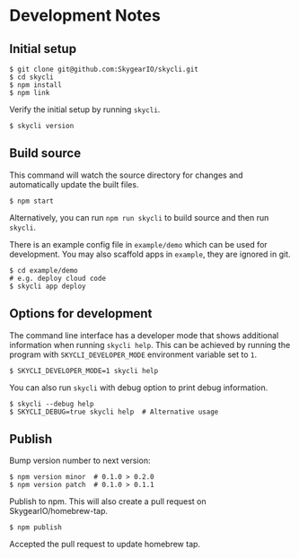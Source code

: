 # Development Notes

## Initial setup

```shell
$ git clone git@github.com:SkygearIO/skycli.git
$ cd skycli
$ npm install
$ npm link
```

Verify the initial setup by running `skycli`.

```shell
$ skycli version
```

## Build source

This command will watch the source directory for changes and automatically
update the built files.

```shell
$ npm start
```

Alternatively, you can run `npm run skycli` to build source and then run
`skycli`.

There is an example config file in `example/demo` which can be used for
development. You may also scaffold apps in `example`, they are ignored in git.

```shell
$ cd example/demo
# e.g. deploy cloud code
$ skycli app deploy
```

## Options for development

The command line interface has a developer mode that shows additional
information when running `skycli help`. This can be achieved by running
the program with `SKYCLI_DEVELOPER_MODE` environment variable set to `1`.

```shell
$ SKYCLI_DEVELOPER_MODE=1 skycli help
```

You can also run `skycli` with debug option to print debug information.

```shell
$ skycli --debug help
$ SKYCLI_DEBUG=true skycli help  # Alternative usage
```

## Publish

Bump version number to next version:

```shell
$ npm version minor  # 0.1.0 > 0.2.0
$ npm version patch  # 0.1.0 > 0.1.1
```

Publish to npm. This will also create a pull request on SkygearIO/homebrew-tap.

```shell
$ npm publish
```

Accepted the pull request to update homebrew tap.
